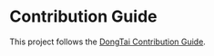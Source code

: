 # Contribution Guide

This project follows the [DongTai Contribution Guide](https://github.com/HXSecurity/DongTai/blob/main/CONTRIBUTING.md).